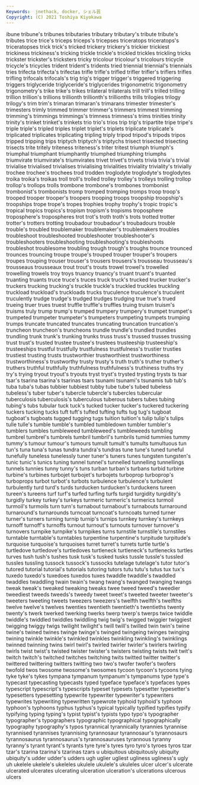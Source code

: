 ```yaml
---
Keywords:  jnethack, docker, シェル芸
Copyright: (C) 2021 Toshiya Kiyokawa
---
```

ibune tribune's tribunes tributaries
tributary tributary's tribute tribute's tributes trice trice's triceps triceps's tricepses
triceratops triceratops's triceratopses trick trick's tricked trickery trickery's trickier trickiest
trickiness trickiness's tricking trickle trickle's trickled trickles trickling tricks trickster
trickster's tricksters tricky tricolour tricolour's tricolours tricycle tricycle's tricycles trident
trident's tridents tried triennial triennial's triennials tries trifecta trifecta's trifectas
trifle trifle's trifled trifler trifler's triflers trifles trifling trifocals trifocals's
trig trig's trigger trigger's triggered triggering triggers triglyceride triglyceride's triglycerides
trigonometric trigonometry trigonometry's trike trike's trikes trilateral trilaterals trill trill's
trilled trilling trillion trillion's trillions trillionth trillionth's trillionths trills trilogies
trilogy trilogy's trim trim's trimaran trimaran's trimarans trimester trimester's trimesters
trimly trimmed trimmer trimmer's trimmers trimmest trimming trimming's trimmings trimmings's
trimness trimness's trims trinities trinity trinity's trinket trinket's trinkets trio
trio's trios trip trip's tripartite tripe tripe's triple triple's tripled
triples triplet triplet's triplets triplicate triplicate's triplicated triplicates triplicating tripling
triply tripod tripod's tripods tripos tripped tripping trips triptych triptych's
triptychs trisect trisected trisecting trisects trite tritely triteness triteness's triter
tritest triumph triumph's triumphal triumphant triumphantly triumphed triumphing triumphs triumvirate
triumvirate's triumvirates trivet trivet's trivets trivia trivia's trivial trivialise trivialised
trivialises trivialising trivialities triviality triviality's trivially trochee trochee's trochees trod
trodden troglodyte troglodyte's troglodytes troika troika's troikas troll troll's trolled
trolley trolley's trolleys trolling trollop trollop's trollops trolls trombone trombone's
trombones trombonist trombonist's trombonists tromp tromped tromping tromps troop troop's
trooped trooper trooper's troopers trooping troops troopship troopship's troopships trope
trope's tropes trophies trophy trophy's tropic tropic's tropical tropics tropics's
tropism tropism's tropisms troposphere troposphere's tropospheres trot trot's troth troth's
trots trotted trotter trotter's trotters trotting troubadour troubadour's troubadours trouble
trouble's troubled troublemaker troublemaker's troublemakers troubles troubleshoot troubleshooted troubleshooter troubleshooter's
troubleshooters troubleshooting troubleshooting's troubleshoots troubleshot troublesome troubling trough trough's troughs
trounce trounced trounces trouncing troupe troupe's trouped trouper trouper's troupers
troupes trouping trouser trouser's trousers trousers's trousseau trousseau's trousseaus trousseaux
trout trout's trouts trowel trowel's trowelled trowelling trowels troy troys
truancy truancy's truant truant's truanted truanting truants truce truce's truces
truck truck's trucked trucker trucker's truckers trucking trucking's truckle truckle's
truckled truckles truckling truckload truckload's truckloads trucks truculence truculence's truculent
truculently trudge trudge's trudged trudges trudging true true's trued trueing
truer trues truest truffle truffle's truffles truing truism truism's truisms
truly trump trump's trumped trumpery trumpery's trumpet trumpet's trumpeted trumpeter
trumpeter's trumpeters trumpeting trumpets trumping trumps truncate truncated truncates truncating
truncation truncation's truncheon truncheon's truncheons trundle trundle's trundled trundles trundling
trunk trunk's trunking trunks truss truss's trussed trusses trussing trust
trust's trusted trustee trustee's trustees trusteeship trusteeship's trusteeships trustful trustfully
trustfulness trustfulness's trustier trusties trustiest trusting trusts trustworthier trustworthiest trustworthiness
trustworthiness's trustworthy trusty trusty's truth truth's truther truther's truthers truthful
truthfully truthfulness truthfulness's truthiness truths try try's trying tryout tryout's
tryouts tryst tryst's trysted trysting trysts ts tsar tsar's tsarina
tsarina's tsarinas tsars tsunami tsunami's tsunamis tub tub's tuba tuba's
tubas tubbier tubbiest tubby tube tube's tubed tubeless tubeless's tuber
tuber's tubercle tubercle's tubercles tubercular tuberculosis tuberculosis's tuberculous tuberous tubers
tubes tubing tubing's tubs tubular tuck tuck's tucked tucker tucker's
tuckered tuckering tuckers tucking tucks tuft tuft's tufted tufting tufts
tug tug's tugboat tugboat's tugboats tugged tugging tugs tuition tuition's
tulip tulip's tulips tulle tulle's tumble tumble's tumbled tumbledown tumbler
tumbler's tumblers tumbles tumbleweed tumbleweed's tumbleweeds tumbling tumbrel tumbrel's tumbrels
tumbril tumbril's tumbrils tumid tummies tummy tummy's tumour tumour's tumours
tumult tumult's tumults tumultuous tun tun's tuna tuna's tunas tundra
tundra's tundras tune tune's tuned tuneful tunefully tuneless tunelessly tuner
tuner's tuners tunes tungsten tungsten's tunic tunic's tunics tuning tunnel
tunnel's tunnelled tunnelling tunnellings tunnels tunnies tunny tunny's tuns turban
turban's turbans turbid turbine turbine's turbines turbojet turbojet's turbojets turboprop
turboprop's turboprops turbot turbot's turbots turbulence turbulence's turbulent turbulently turd
turd's turds turducken turducken's turduckens tureen tureen's tureens turf turf's
turfed turfing turfs turgid turgidity turgidity's turgidly turkey turkey's turkeys
turmeric turmeric's turmerics turmoil turmoil's turmoils turn turn's turnabout turnabout's
turnabouts turnaround turnaround's turnarounds turncoat turncoat's turncoats turned turner turner's
turners turning turnip turnip's turnips turnkey turnkey's turnkeys turnoff turnoff's
turnoffs turnout turnout's turnouts turnover turnover's turnovers turnpike turnpike's turnpikes
turns turnstile turnstile's turnstiles turntable turntable's turntables turpentine turpentine's turpitude
turpitude's turquoise turquoise's turquoises turret turret's turrets turtle turtle's turtledove
turtledove's turtledoves turtleneck turtleneck's turtlenecks turtles turves tush tush's tushes
tusk tusk's tusked tusks tussle tussle's tussled tussles tussling tussock
tussock's tussocks tutelage tutelage's tutor tutor's tutored tutorial tutorial's tutorials
tutoring tutors tutu tutu's tutus tux tux's tuxedo tuxedo's tuxedoes
tuxedos tuxes twaddle twaddle's twaddled twaddles twaddling twain twain's twang
twang's twanged twanging twangs tweak tweak's tweaked tweaking tweaks twee
tweed tweed's tweedier tweediest tweeds tweeds's tweedy tweet tweet's tweeted
tweeter tweeter's tweeters tweeting tweets tweezers tweezers's twelfth twelfth's twelfths
twelve twelve's twelves twenties twentieth twentieth's twentieths twenty twenty's twerk
twerked twerking twerks twerp twerp's twerps twice twiddle twiddle's twiddled
twiddles twiddling twig twig's twigged twiggier twiggiest twigging twiggy twigs
twilight twilight's twill twill's twilled twin twin's twine twine's twined
twines twinge twinge's twinged twingeing twinges twinging twining twinkle twinkle's
twinkled twinkles twinkling twinkling's twinklings twinned twinning twins twirl twirl's
twirled twirler twirler's twirlers twirling twirls twist twist's twisted twister
twister's twisters twisting twists twit twit's twitch twitch's twitched twitches
twitching twits twitted twitter twitter's twittered twittering twitters twitting two
two's twofer twofer's twofers twofold twos twosome twosome's twosomes tycoon
tycoon's tycoons tying tyke tyke's tykes tympana tympanum tympanum's tympanums
type type's typecast typecasting typecasts typed typeface typeface's typefaces types
typescript typescript's typescripts typeset typesets typesetter typesetter's typesetters typesetting typewrite
typewriter typewriter's typewriters typewrites typewriting typewritten typewrote typhoid typhoid's typhoon
typhoon's typhoons typhus typhus's typical typically typified typifies typify typifying
typing typing's typist typist's typists typo typo's typographer typographer's typographers
typographic typographical typographically typography typography's typos tyrannical tyrannically tyrannies tyrannise
tyrannised tyrannises tyrannising tyrannosaur tyrannosaur's tyrannosaurs tyrannosaurus tyrannosaurus's tyrannosauruses tyrannous
tyranny tyranny's tyrant tyrant's tyrants tyre tyre's tyres tyro tyro's
tyroes tyros tzar tzar's tzarina tzarina's tzarinas tzars u ubiquitous
ubiquitously ubiquity ubiquity's udder udder's udders ugh uglier ugliest ugliness
ugliness's ugly uh ukelele ukelele's ukeleles ukulele ukulele's ukuleles ulcer
ulcer's ulcerate ulcerated ulcerates ulcerating ulceration ulceration's ulcerations ulcerous ulcers
